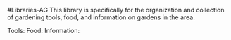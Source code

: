 #Libraries-AG 
This library is specifically for the organization and collection of gardening tools, food, and information on gardens in the area.

Tools:
Food:
Information:
